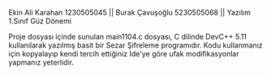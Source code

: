 Ekin Ali Karahan 1230505045 || Burak Çavuşoğlu 5230505068 || Yazılım 1.Sınıf Güz Dönemi

Proje dosyası içinde sunulan main1104.c dosyası, C dilinde DevC++ 5.11 kullanılarak yazılmış basit bir Sezar Şifreleme programıdır. Kodu kullanmanız için kopyalayıp kendi tercih ettiğiniz Ide'ye
göre ufak modifikasyonlar yapmanız yeterlidir.




